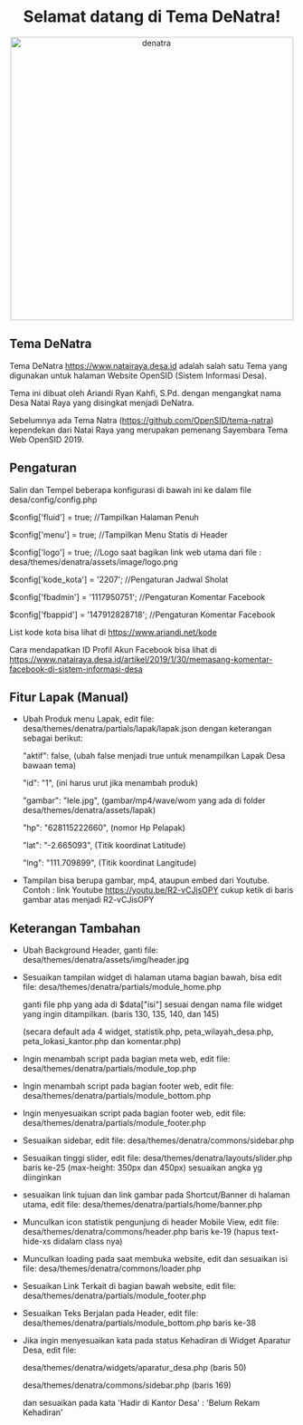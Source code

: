 <h1 align="center">Selamat datang di Tema DeNatra!</h1>

<p dir="auto" align="center"><img style="max-width: 100%;" width="500" alt="denatra" src="https://user-images.githubusercontent.com/46939846/147866426-d50e1d2b-1ead-43de-b562-6f83fa85a1e1.png"></p>

## Tema DeNatra
Tema DeNatra https://www.natairaya.desa.id adalah salah satu Tema yang digunakan untuk halaman Website OpenSID (Sistem Informasi Desa).

Tema ini dibuat oleh Ariandi Ryan Kahfi, S.Pd. dengan mengangkat nama Desa Natai Raya yang disingkat menjadi DeNatra.

Sebelumnya ada Tema Natra (https://github.com/OpenSID/tema-natra) kependekan dari Natai Raya yang merupakan pemenang Sayembara Tema Web OpenSID 2019.

## Pengaturan
Salin dan Tempel beberapa konfigurasi di bawah ini ke dalam file desa/config/config.php

$config['fluid'] = true; //Tampilkan Halaman Penuh

$config['menu'] = true; //Tampilkan Menu Statis di Header

$config['logo'] = true; //Logo saat bagikan link web utama dari file : desa/themes/denatra/assets/image/logo.png

$config['kode_kota'] = '2207'; //Pengaturan Jadwal Sholat

$config['fbadmin'] = '1117950751'; //Pengaturan Komentar Facebook

$config['fbappid'] = '147912828718'; //Pengaturan Komentar Facebook

List kode kota bisa lihat di https://www.ariandi.net/kode

Cara mendapatkan ID Profil Akun Facebook bisa lihat di https://www.natairaya.desa.id/artikel/2019/1/30/memasang-komentar-facebook-di-sistem-informasi-desa

## Fitur Lapak (Manual)
- Ubah Produk menu Lapak, edit file: desa/themes/denatra/partials/lapak/lapak.json dengan keterangan sebagai berikut:

	"aktif": false, (ubah false menjadi true untuk menampilkan Lapak Desa bawaan tema)

	"id": "1", (ini harus urut jika menambah produk)

	"gambar": "lele.jpg", (gambar/mp4/wave/wom yang ada di folder desa/themes/denatra/assets/lapak)

	"hp": "628115222660", (nomor Hp Pelapak)

	"lat": "-2.665093", (Titik koordinat Latitude)

	"lng": "111.709899", (Titik koordinat Langitude)

- Tampilan bisa berupa gambar, mp4, ataupun embed dari Youtube.
  Contoh : link Youtube https://youtu.be/R2-vCJisOPY cukup ketik di baris gambar atas menjadi R2-vCJisOPY

## Keterangan Tambahan
- Ubah Background Header, ganti file: desa/themes/denatra/assets/img/header.jpg
- Sesuaikan tampilan widget di halaman utama bagian bawah, bisa edit file: desa/themes/denatra/partials/module_home.php

	ganti file php yang ada di $data["isi"] sesuai dengan nama file widget yang ingin ditampilkan. (baris 130, 135, 140, dan 145)

	(secara default ada 4 widget, statistik.php, peta_wilayah_desa.php, peta_lokasi_kantor.php dan komentar.php)

- Ingin menambah script pada bagian meta web, edit file: desa/themes/denatra/partials/module_top.php
- Ingin menambah script pada bagian footer web, edit file: desa/themes/denatra/partials/module_bottom.php
- Ingin menyesuaikan script pada bagian footer web, edit file: desa/themes/denatra/partials/module_footer.php
- Sesuaikan sidebar, edit file: desa/themes/denatra/commons/sidebar.php
- Sesuaikan tinggi slider, edit file: desa/themes/denatra/layouts/slider.php baris ke-25 (max-height: 350px dan 450px) sesuaikan angka yg diinginkan
- sesuaikan link tujuan dan link gambar pada Shortcut/Banner di halaman utama, edit file: desa/themes/denatra/partials/home/banner.php
- Munculkan icon statistik pengunjung di header Mobile View, edit file: desa/themes/denatra/commons/header.php baris ke-19 (hapus text-hide-xs didalam class nya)
- Munculkan loading pada saat membuka website, edit dan sesuaikan isi file: desa/themes/denatra/commons/loader.php
- Sesuaikan Link Terkait di bagian bawah website, edit file: desa/themes/denatra/partials/module_footer.php
- Sesuaikan Teks Berjalan pada Header, edit file: desa/themes/denatra/partials/module_bottom.php baris ke-38
- Jika ingin menyesuaikan kata pada status Kehadiran di Widget Aparatur Desa, edit file:

	desa/themes/denatra/widgets/aparatur_desa.php (baris 50)
	
	desa/themes/denatra/commons/sidebar.php (baris 169)

	dan sesuaikan pada kata 'Hadir di Kantor Desa' : 'Belum Rekam Kehadiran'
